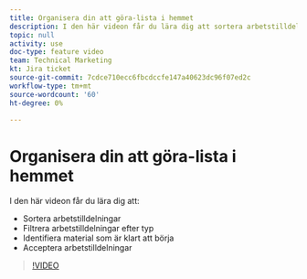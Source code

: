 ```yaml
---
title: Organisera din att göra-lista i hemmet
description: I den här videon får du lära dig att sortera arbetstilldelningar, filtrera tilldelningar efter typ, identifiera arbete som är klart att starta och acceptera arbetstilldelningar.
topic: null
activity: use
doc-type: feature video
team: Technical Marketing
kt: Jira ticket
source-git-commit: 7cdce710ecc6fbcdccfe147a40623dc96f07ed2c
workflow-type: tm+mt
source-wordcount: '60'
ht-degree: 0%

---
```


# Organisera din att göra-lista i hemmet

I den här videon får du lära dig att:

* Sortera arbetstilldelningar
* Filtrera arbetstilldelningar efter typ
* Identifiera material som är klart att börja
* Acceptera arbetstilldelningar

>[!VIDEO](https://video.tv.adobe.com/v/335099/?quality=12)
